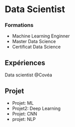 # Data Scientist
### Formations
- Machine Learning Enginner
- Master Data Science
- Certificat Data Science
## Expériences
Data scientist @Covéa
## Projet
- Projet: ML
- Projet2: Deep Learning
- Projet: CNN
- projet: NLP
